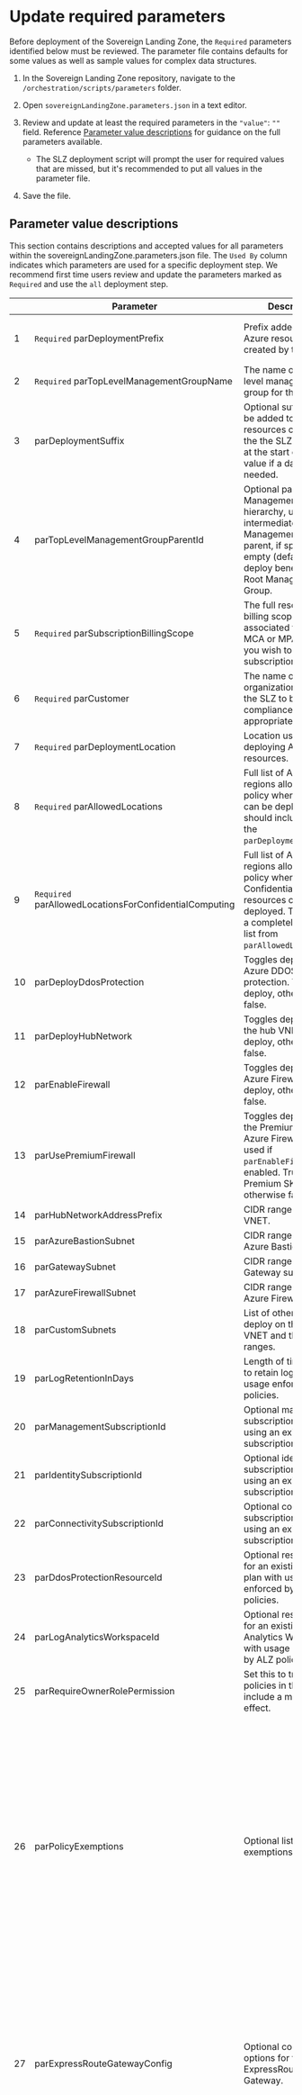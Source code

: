 # Update required parameters

Before deployment of the Sovereign Landing Zone, the `Required` parameters identified below must be reviewed. The parameter file contains defaults for some values as well as sample values for complex data structures.

  1. In the Sovereign Landing Zone repository, navigate to the `/orchestration/scripts/parameters` folder.

  2. Open `sovereignLandingZone.parameters.json` in a text editor.

  3. Review and update at least the required parameters in the `"value"`: `""` field. Reference [Parameter value descriptions](#parameter-value-descriptions) for guidance on the full parameters available.
     * The SLZ deployment script will prompt the user for required values that are missed, but it's recommended to put all values in the parameter file.

  4. Save the file.

## Parameter value descriptions

This section contains descriptions and accepted values for all parameters within the sovereignLandingZone.parameters.json file. The `Used By` column indicates which parameters are used for a specific deployment step. We recommend first time users review and update the parameters marked as `Required` and use the `all` deployment step.

 |    | Parameter           |Description    | Guidance, examples               | Used By |
 |----|---------------------|---------------|----------------------------------|---------|
 | 1  | `Required` parDeploymentPrefix | Prefix added to all Azure resources created by the SLZ. | 5 characters or less; can only contain letters, digits, '-', '.' or '_'. No other special characters supported. <br /> e.g.: slz | all, bootstrap, compliance, platform, dashboard |
 | 2  | `Required` parTopLevelManagementGroupName | The name of the top-level management group for the SLZ. | e.g.: Sovereign Landing Zone | all, bootstrap |
 | 3  | parDeploymentSuffix | Optional suffix that will be added to all Azure resources created by the the SLZ. Use a '-' at the start of the suffix value if a dash is needed. | 5 characters or less <br /> e.g. test1 | all, bootstrap, compliance, platform, dashboard |
 | 4  | parTopLevelManagementGroupParentId | Optional parent for Management Group hierarchy, used as intermediate root Management Group parent, if specified. If empty (default) will deploy beneath Tenant Root Management Group. | Sample Format - /providers/Microsoft.Management/managementGroups/{mgId} | all, bootstrap |
 | 5  | `Required` parSubscriptionBillingScope | The full resource ID of billing scope associated to the EA, MCA or MPA account you wish to create the subscription in. | Sample Format (EA): /providers/Microsoft.Billing/BillingAccounts/{BillingAccountId}/enrollmentAccounts/{EnrollmentAccountId}<br />Sample Format (MCA): /providers/Microsoft.Billing/billingAccounts/{BillingAccountId}<br />Sample Format (MPA): /providers/Microsoft.Billing/billingAccounts/{BillingAccountId}<br />etc. | all, bootstrap |
 | 6  | `Required` parCustomer | The name of the organization deploying the SLZ to brand the compliance dashboard appropriately. | 128 characters or less<br />e.g.: Contoso | all, dashboard |
 | 7  | `Required` parDeploymentLocation | Location used for deploying Azure resources. | Azure region to use for deployments. *If Confidential Computing is required for your region, please reference the [Confidential Computing](https://learn.microsoft.com/azure/confidential-computing/overview) page for the latest information on availability.*<br />e.g.: westeurope | all, platform, dashboard |
 | 8  | `Required` parAllowedLocations | Full list of Azure regions allowed by policy where resources can be deployed that should include at least the `parDeploymentLocation`. | An array of values (Azure regions). <br />e.g.: ["eastus2", "westeurope"] | all, compliance |
 | 9 | `Required` parAllowedLocationsForConfidentialComputing | Full list of Azure regions allowed by policy where Confidential computing resources can be deployed. This may be a completely different list from `parAllowedLocations`. | An array of values (Azure regions). <br />e.g.: ["eastus2", "westeurope"] | all, compliance |
 | 10 | parDeployDdosProtection | Toggles deployment of Azure DDOS protection. True to deploy, otherwise false. | true; false | all, platform |
 | 11 | parDeployHubNetwork | Toggles deployment of the hub VNET. True to deploy, otherwise false. | true; false | all, platform |
 | 12 | parEnableFirewall | Toggles deployment of Azure Firewall. True to deploy, otherwise false. | true; false | all, platform |
 | 13 | parUsePremiumFirewall | Toggles deployment of the Premium SKU for Azure Firewall and only used if `parEnableFirewall` is enabled. True to use Premium SKU, otherwise false. | true; false | all, platform |
 | 14 | parHubNetworkAddressPrefix | CIDR range for the hub VNET. | CIDR range | all, platform |
 | 15 | parAzureBastionSubnet | CIDR range for the Azure Bastion subnet. | CIDR range | all, platform |
 | 16 | parGatewaySubnet | CIDR range for the Gateway subnet. | CIDR range | all, platform |
 | 17 | parAzureFirewallSubnet | CIDR range for the Azure Firewall subnet. | CIDR range | all, platform |
 | 18 | parCustomSubnets | List of other subnets to deploy on the hub VNET and their CIDR ranges. | Sample Format: [{"name": "CustomSubnet1", "ipAddressRange": "xx.xx.xx.xx/xx"}, {"name": "CustomSubnet2", "ipAddressRange": "xx.xx.xx.xx/xx"}] | all, platform |
 | 19 | parLogRetentionInDays | Length of time, in days, to retain log files with usage enforced by ALZ policies. | Number of days <br />e.g.: 365 | all, compliance, platform |
 | 20 | parManagementSubscriptionId | Optional management subscription ID when using an existing subscription. | Azure Subscription Id<br />e.g.: /providers/Microsoft.Management/managementGroups/slz-platform-management1  | bootstrap, platform, dashboard |
 | 21 | parIdentitySubscriptionId | Optional identity subscription ID when using an existing subscription. | Azure Subscription Id<br />e.g.: /providers/Microsoft.Management/managementGroups/slz-platform-identity1 | bootstrap, platform |
 | 22 | parConnectivitySubscriptionId | Optional connectivity subscription ID when using an existing subscription. | Azure Subscription Id<br />e.g.: /providers/Microsoft.Management/managementGroups/slz-platform-connectivity1 | bootstrap, platform |
 | 23 | parDdosProtectionResourceId | Optional resource ID for an existing DDoS plan with usage enforced by ALZ policies. | DDoS Plan Resource Id<br />e.g.:/subscriptions/{subId}/resourceGroups/{rgId}/providers/Microsoft.Network/ddosProtectionPlans/slz-ddos-plan-westus21 | platform |
 | 24 | parLogAnalyticsWorkspaceId | Optional resource ID for an existing Log Analytics Workspace with usage enforced by ALZ policies. | Log Analytics Workspace Resource Id<br />e.g.: /subscriptions/{subId}/resourceGroups/{rgId}/providers/Microsoft.OperationalInsights/workspaces/slz-log-analytics-westus21 | compliance |
 | 25 | parRequireOwnerRolePermission | Set this to true if any policies in the initiative include a modify effect. | true; false | all, compliance |
 | 26 | parPolicyExemptions | Optional list of policy exemptions. | Sample Format: <br /> <br /> [{ <br /> "parPolicyExemptionManagementGroup":`value`, <br /> "parPolicyAssignmentName":`value`, <br /> "parPolicyAssignmentScopeName":`value`, <br /> "parPolicyDefinitionReferenceIds":`[]`, <br /> "parPolicyExemptionName":`value`, <br /> "parPolicyExemptionDisplayName":`value`, <br /> "parPolicyExemptionDescription":`value` <br /> }] <br /> <br />`parPolicyExemptionManagementGroup` - Management group being exempted from the assignment scope, e.g.: slz-landingzones-confidential-corp <br /> `parPolicyAssignmentName` - Name of the original policy assignment, e.g.: Deploy-SLZ-Root <br /> `parPolicyAssignmentScopeName` - Top-level management group where policy was assigned, e.g.: slz<br /> `parPolicyDefinitionReferenceIds` - Array of reference IDs of the policies being exempted, e.g.: "['AllowedLocation']" <br /> `parPolicyExemptionName` - Customized name for exemption, e.g.: Disable-locations <br /> `parPolicyExemptionDisplayName` - Human readable customized name for exemption, e.g.: Disable Locations from Scope <br /> `parPolicyExemptionDescription` - Description of the exemption, e.g.: Disabling location restrictions defined on the top-level management group to the slz-landingzones-confidential-corp MG | policyexemptions |
 | 27 | parExpressRouteGatewayConfig | Optional configuration options for the ExpressRoute Gateway. | ExpressRoute Gateway Configuration<br /><br />Sample Format:<br />{<br />"sku": "standard",<br />"vpntype": "RouteBased",<br />"vpnGatewayGeneration": null,<br />"enableBgp": false,<br />"activeActive": false,<br />"enableBgpRouteTranslationForNat": false,<br />"enableDnsForwarding": false,<br />"asn": 65515,<br />"bgpPeeringAddress": "",<br />"peerWeight": 5<br />} | all, platform |
 | 28 | parVpnGatewayConfig | Optional configuration options for the VPN Gateway. | VPN Gateway Configuration<br /><br />Sample Format:<br />{<br />"sku": "VpnGw1",<br />"vpntype": "RouteBased",<br />"generation": "Generation1",<br />"enableBgp": false,<br />"activeActive": false,<br />"enableBgpRouteTranslationForNat": false,<br />"enableDnsForwarding": false,<br />"asn": 65515,<br />"bgpPeeringAddress": "",<br />"peerWeight": 5<br />} | all, platform |
 | 29 | parDeployBastion | Toggles deployment of Azure Bastion. True to deploy, otherwise false. | true; false | all, platform |
 | 30 | parLandingZoneMgChildren | Optional array of child management groups to deploy under the SLZ Landing Zones management group. | Sample Format: [{"id": "mymg", "displayName": "My MG display name"}] | all, bootstrap |
 | 31 | parDeployAlzDefaultPolicies | Toggles assignment of ALZ policies. True to deploy, otherwise false. | true; false | all, compliance |
 | 32 | parAutomationAccountName | Optional resource name for an existing Azure Automation account with usage enforced by ALZ policies. | Automation Account name<br />e.g.: slz-managed-identity-westus21 | all, compliance |
 | 33 | parPrivateDnsResourceGroupId | Optional resource ID of the Azure Resource Group that contains the Private DNS Zones with usage enforced by ALZ policies. | Resource Group ID<br />e.g.: /subscriptions/{subId}/resourceGroups/slz-rg-hub-network-westus2 | all, compliance |
 | 34 | parMsDefenderForCloudEmailSecurityContact | An e-mail address that you want Microsoft Defender for Cloud alerts to be sent to. | Email address | all, compliance |
 | 35 | parBastionOutboundSshRdpPorts | Array of outbound destination ports and ranges for Azure Bastion. | An array of values (ports)<br />e.g.: ["22", "3389"] | all, platform |
 | 36 | parInvokePolicyScanSync | Toggles executing the policy scan in synchronous mode. True to run policy scan in synchronous mode, False for asynchronous. When set to false, policy remediation needs to be manually triggered once the scan is complete. Note that when policy scan is run asynchronously, there isn't a way to track its progress. | true; false | all, compliance |
 | 37 | parInvokePolicyRemediationSync | Toggles executing the policy scan in synchronous mode. True to run policy remediation in synchronous mode, False for asynchronous. | true; false | all, compliance |
 | 38 | parPolicyAssignmentEnforcementMode | The enforcement mode used in all policy and initiative assignments. | Choose one: "Default", "DoNotEnforce" | all, compliance |
 | 39 | parPolicyEffect | The policy effect used in all assignments for the Sovereignty Baseline policy initiatives. | Choose one: "Audit", "Deny", "Disabled" | all, compliance |
 | 40 | parDeployLogAnalyticsWorkspace | Toggles deployment of Log Analytics Workspace. True to deploy, otherwise false. | true; false | all, platform |
 | 41 | parCustomerPolicySets | Customer specified policy assignments to the top-level management group of the SLZ. No parameters are supported as part of the assignment. | Name field can only be a letter, digit, '-', '.' or '_' and cannot have any trailing special character.<br />See the SLZ parameter file for a sample configuration. | all, compliance |
 | 42 | parTags | Tags that will be assigned to subscription and resources created by this deployment script. | See the SLZ parameter file for a sample configuration. | all, bootstrap, platform, and dashboard |

## Next step

[Deploy the Sovereign Landing Zone](08-Deploy-SLZ.md)

### [Microsoft Legal Notice](./NOTICE.md)

